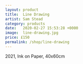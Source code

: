 ```yaml
---
layout: product
title:  Line Drawing
artist: Sam Stead
category: products
date:   2020-02-27 15:53:28 +0000
image:  line-drawing.jpg
price: £150
permalink: /shop/line-drawing
---
```

2021, Ink on Paper, 40x60cm
